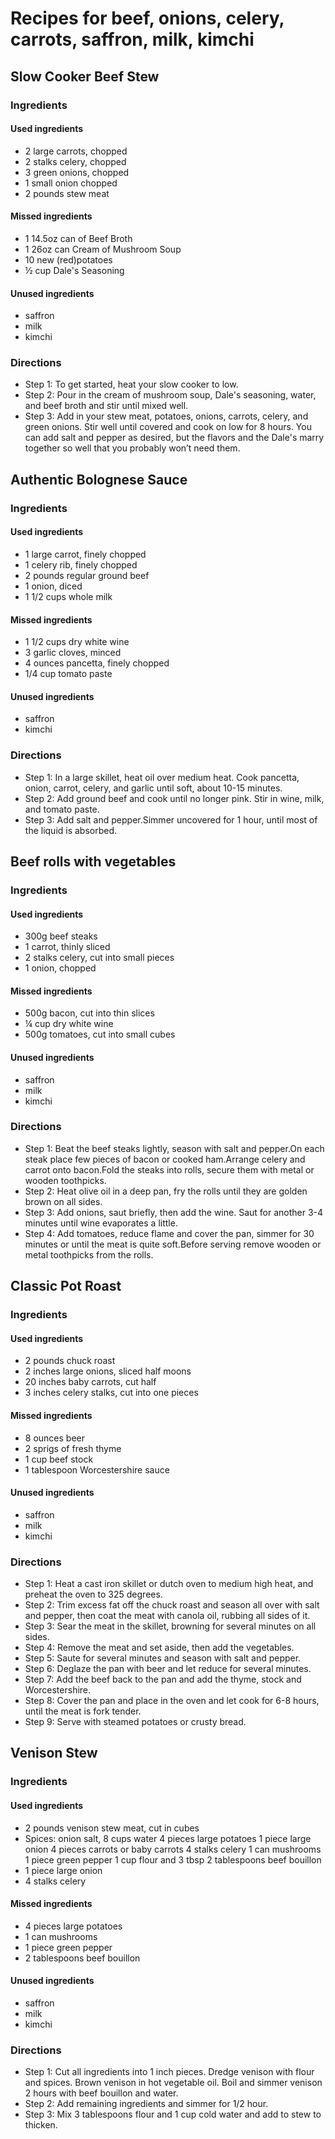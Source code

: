 
Recipes for beef, onions, celery, carrots, saffron, milk, kimchi
================================================================

## Slow Cooker Beef Stew

### Ingredients

#### Used ingredients
  
  - 2 large carrots, chopped  
  - 2 stalks celery, chopped  
  - 3 green onions, chopped  
  - 1 small onion chopped  
  - 2 pounds stew meat
#### Missed ingredients
  
  - 1 14.5oz can of Beef Broth  
  - 1 26oz can Cream of Mushroom Soup  
  - 10 new (red)potatoes  
  - ½ cup Dale's Seasoning
#### Unused ingredients
  
  - saffron  
  - milk  
  - kimchi
### Directions
  
  - Step 1: To get started, heat your slow cooker to low.  
  - Step 2: Pour in the cream of mushroom soup, Dale's seasoning, water, and beef broth and stir until mixed well.  
  - Step 3: Add in your stew meat, potatoes, onions, carrots, celery, and green onions. Stir well until covered and cook on low for 8 hours. You can add salt and pepper as desired, but the flavors and the Dale's marry together so well that you probably won’t need them.
## Authentic Bolognese Sauce

### Ingredients

#### Used ingredients
  
  - 1 large carrot, finely chopped  
  - 1 celery rib, finely chopped  
  - 2 pounds regular ground beef  
  - 1 onion, diced  
  - 1 1/2 cups whole milk
#### Missed ingredients
  
  - 1 1/2 cups dry white wine  
  - 3 garlic cloves, minced  
  - 4 ounces pancetta, finely chopped  
  - 1/4 cup tomato paste
#### Unused ingredients
  
  - saffron  
  - kimchi
### Directions
  
  - Step 1: In a large skillet, heat oil over medium heat. Cook pancetta, onion, carrot, celery, and garlic until soft, about 10-15 minutes.  
  - Step 2: Add ground beef and cook until no longer pink. Stir in wine, milk, and tomato paste.  
  - Step 3: Add salt and pepper.Simmer uncovered for 1 hour, until most of the liquid is absorbed.
## Beef rolls with vegetables

### Ingredients

#### Used ingredients
  
  - 300g beef steaks  
  - 1 carrot, thinly sliced  
  - 2 stalks celery, cut into small pieces  
  - 1 onion, chopped
#### Missed ingredients
  
  - 500g bacon, cut into thin slices  
  - ¼ cup dry white wine  
  - 500g tomatoes, cut into small cubes
#### Unused ingredients
  
  - saffron  
  - milk  
  - kimchi
### Directions
  
  - Step 1: Beat the beef steaks lightly, season with salt and pepper.On each steak place few pieces of bacon or cooked ham.Arrange celery and carrot onto bacon.Fold the steaks into rolls, secure them with metal or wooden toothpicks.  
  - Step 2: Heat olive oil in a deep pan, fry the rolls until they are golden brown on all sides.  
  - Step 3: Add onions, saut briefly, then add the wine. Saut for another 3-4 minutes until wine evaporates a little.  
  - Step 4: Add tomatoes, reduce flame and cover the pan, simmer for 30 minutes or until the meat is quite soft.Before serving remove wooden or metal toothpicks from the rolls.
## Classic Pot Roast

### Ingredients

#### Used ingredients
  
  - 2 pounds chuck roast  
  - 2 inches large onions, sliced half moons  
  - 20 inches baby carrots, cut half  
  - 3 inches celery stalks, cut into one pieces
#### Missed ingredients
  
  - 8 ounces beer  
  - 2 sprigs of fresh thyme  
  - 1 cup beef stock  
  - 1 tablespoon Worcestershire sauce
#### Unused ingredients
  
  - saffron  
  - milk  
  - kimchi
### Directions
  
  - Step 1: Heat a cast iron skillet or dutch oven to medium high heat, and preheat the oven to 325 degrees.  
  - Step 2: Trim excess fat off the chuck roast and season all over with salt and pepper, then coat the meat with canola oil, rubbing all sides of it.  
  - Step 3: Sear the meat in the skillet, browning for several minutes on all sides.  
  - Step 4: Remove the meat and set aside, then add the vegetables.  
  - Step 5: Saute for several minutes and season with salt and pepper.  
  - Step 6: Deglaze the pan with beer and let reduce for several minutes.  
  - Step 7: Add the beef back to the pan and add the thyme, stock and Worcestershire.  
  - Step 8: Cover the pan and place in the oven and let cook for 6-8 hours, until the meat is fork tender.  
  - Step 9: Serve with steamed potatoes or crusty bread.
## Venison Stew

### Ingredients

#### Used ingredients
  
  - 2 pounds venison stew meat, cut in cubes  
  - Spices: onion salt, 8 cups water 4 pieces large potatoes 1 piece large onion 4 pieces carrots or baby carrots 4 stalks celery 1 can mushrooms 1 piece green pepper 1 cup flour and 3 tbsp 2 tablespoons beef bouillon  
  - 1 piece large onion  
  - 4 stalks celery
#### Missed ingredients
  
  - 4 pieces large potatoes  
  - 1 can mushrooms  
  - 1 piece green pepper  
  - 2 tablespoons beef bouillon
#### Unused ingredients
  
  - saffron  
  - milk  
  - kimchi
### Directions
  
  - Step 1: Cut all ingredients into 1 inch pieces. Dredge venison with flour and spices. Brown venison in hot vegetable oil. Boil and simmer venison 2 hours with beef bouillon and water.  
  - Step 2: Add remaining ingredients and simmer for 1/2 hour.  
  - Step 3: Mix 3 tablespoons flour and 1 cup cold water and add to stew to thicken.